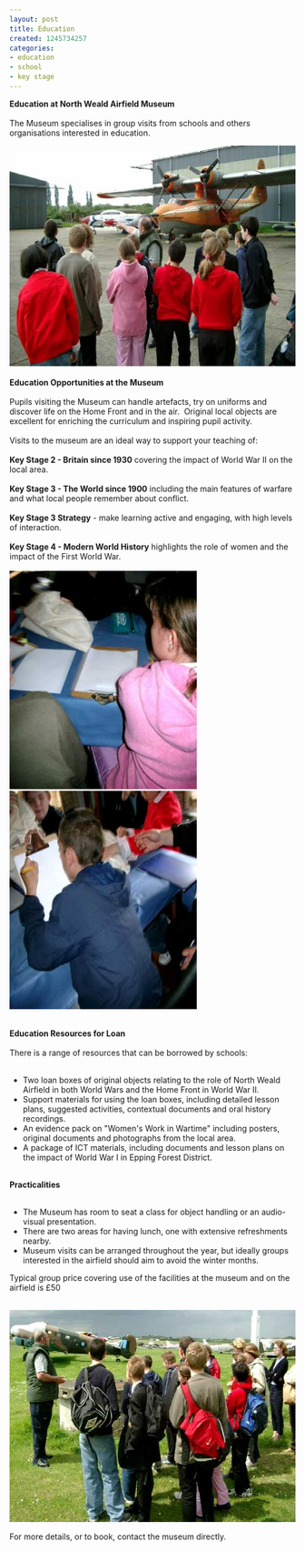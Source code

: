 ```yaml
---
layout: post
title: Education
created: 1245734257
categories:
- education
- school
- key stage
---
```

<p><strong>Education at North Weald Airfield Museum</strong><br /><br />The Museum specialises in group visits from schools and others organisations interested in education.</p><p><img height="388" width="601" src="/images/Education2003outside2.jpg" alt="School group at a visit to North Weald Airfield" /><br /><br /><strong>Education Opportunities at the Museum</strong><br /><br />Pupils visiting the Museum can handle artefacts, try on uniforms and discover life on the Home Front and in the air.&nbsp; Original local objects are excellent for enriching the curriculum and inspiring pupil activity.<br /><br />Visits to the museum are an ideal way to support your teaching of:<br /><br /><strong>Key Stage 2 - Britain since 1930</strong> covering the impact of World War II on the local area.<br /><br /><strong>Key Stage 3 - The World since 1900</strong> including the main features of warfare and what local people remember about conflict.<br /><br /><strong>Key Stage 3 Strategy</strong> - make learning active and engaging, with high levels of interaction.<br /><br /><strong>Key Stage 4 - Modern World History</strong> highlights the role of women and the impact of the First World War.<br /><br /><img height="384" width="330" src="/images/Education2003inside1_1.jpg" alt="Pupils at North Weald Airfield Museum" />&nbsp; <img height="384" width="330" src="/images/Education2003inside2_0.jpg" alt="A visit to North Weald Airfield Museum" /></p><p>&nbsp; <br /><strong>Education Resources for Loan</strong><br /><br />There is a range of resources that can be borrowed by schools:<br />&nbsp;</p><ul><li>Two loan boxes of original objects relating to the role of North Weald Airfield in both World Wars and the Home Front in World War II.</li><li>Support materials for using the loan boxes, including detailed lesson plans, suggested activities, contextual documents and oral history recordings.</li><li>An evidence pack on &quot;Women's Work in Wartime&quot; including posters, original documents and photographs from the local area.</li><li>A package of ICT materials, including documents and lesson plans on the impact of World War I in Epping Forest District.</li></ul><p><br /><strong>Practicalities</strong><br />&nbsp;</p><ul><li>The Museum has room to seat a class for object handling or an audio-visual presentation.</li><li>There are two areas for having lunch, one with extensive refreshments nearby.</li><li>Museum visits can be arranged throughout the year, but ideally groups interested in the airfield should aim to avoid the winter months.</li></ul><p>Typical group price covering use of the facilities at the museum and on the airfield is &pound;50<br />&nbsp;</p><p><img height="373" width="574" src="/images/Education2003outside1.jpg" alt="Education at North Weald Airfield Museum" /></p><p>For more details, or to book, contact the museum directly.
